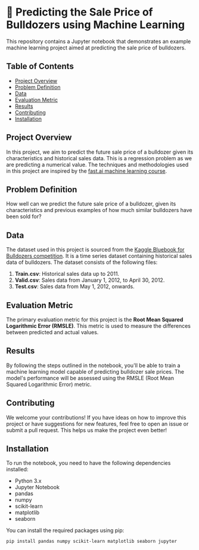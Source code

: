 # 🚜 Predicting the Sale Price of Bulldozers using Machine Learning

This repository contains a Jupyter notebook that demonstrates an example machine learning project aimed at predicting the sale price of bulldozers.

## Table of Contents
- [Project Overview](#project-overview)
- [Problem Definition](#problem-definition)
- [Data](#data)
- [Evaluation Metric](#evaluation-metric)
- [Results](#results)
- [Contributing](#contributing)
- [Installation](#installation)


## Project Overview

In this project, we aim to predict the future sale price of a bulldozer given its characteristics and historical sales data. This is a regression problem as we are predicting a numerical value. The techniques and methodologies used in this project are inspired by the [fast.ai machine learning course](https://course18.fast.ai/ml).

## Problem Definition

How well can we predict the future sale price of a bulldozer, given its characteristics and previous examples of how much similar bulldozers have been sold for?

## Data

The dataset used in this project is sourced from the [Kaggle Bluebook for Bulldozers competition](https://www.kaggle.com/c/bluebook-for-bulldozers/data). It is a time series dataset containing historical sales data of bulldozers. The dataset consists of the following files:
1. **Train.csv**: Historical sales data up to 2011.
2. **Valid.csv**: Sales data from January 1, 2012, to April 30, 2012.
3. **Test.csv**: Sales data from May 1, 2012, onwards.

## Evaluation Metric

The primary evaluation metric for this project is the **Root Mean Squared Logarithmic Error (RMSLE)**. This metric is used to measure the differences between predicted and actual values.

## Results

By following the steps outlined in the notebook, you'll be able to train a machine learning model capable of predicting bulldozer sale prices. The model's performance will be assessed using the RMSLE (Root Mean Squared Logarithmic Error) metric.

## Contributing

We welcome your contributions! If you have ideas on how to improve this project or have suggestions for new features, feel free to open an issue or submit a pull request. This helps us make the project even better!


## Installation

To run the notebook, you need to have the following dependencies installed:

- Python 3.x
- Jupyter Notebook
- pandas
- numpy
- scikit-learn
- matplotlib
- seaborn


You can install the required packages using pip:

```bash
pip install pandas numpy scikit-learn matplotlib seaborn jupyter



